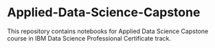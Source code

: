 # Applied-Data-Science-Capstone
This repository contains notebooks for Applied Data Science Capstone course in IBM Data Science Professional Certificate track.
